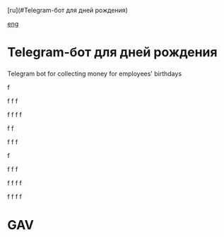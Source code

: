 [ru](#Telegram-бот для дней рождения)

[eng](#GAV)

# Telegram-бот для дней рождения

### 

Telegram bot for collecting money for employees' birthdays




f

f
f
f


f
f
f
f



f
f


f
f
f


f

f
f
f

f
f
f
f

f
f
f
f











































# GAV